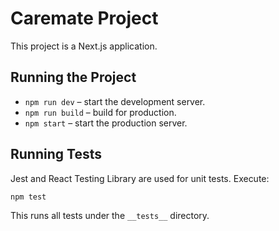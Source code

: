 # Caremate Project

This project is a Next.js application.

## Running the Project

- `npm run dev` – start the development server.
- `npm run build` – build for production.
- `npm start` – start the production server.

## Running Tests

Jest and React Testing Library are used for unit tests. Execute:

```bash
npm test
```

This runs all tests under the `__tests__` directory.
